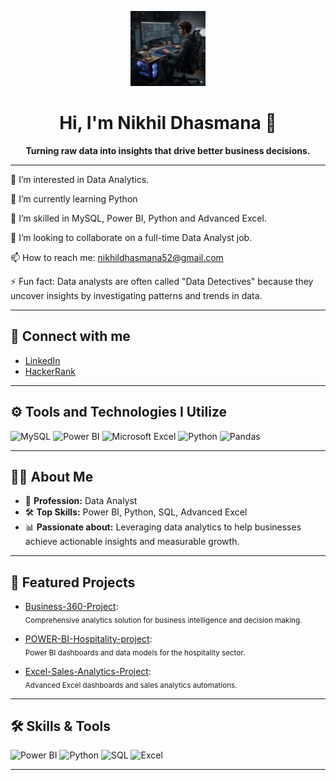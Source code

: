 <!-- Profile Introduction Section -->
<p align="center">
  <img src="https://github.com/NIKHIL50198/NIKHIL50198/blob/008ec28b67ac2ce69cce69b2b571459a7b159c5d/Gemini_Generated_Image_m5vxsam5vxsam5vx.png" width="120" alt="Nikhil Dhasmana - Data Analyst"/>
</p>

<h1 align="center">Hi, I'm Nikhil Dhasmana 👋</h1>
<p align="center"><b>Turning raw data into insights that drive better business decisions.</b></p>

---
👀 I’m interested in Data Analytics. 

🔭 I’m currently learning Python

🌱 I’m skilled in MySQL, Power BI, Python and Advanced Excel.

💞️ I’m looking to collaborate on a full-time Data Analyst job.

📫 How to reach me: nikhildhasmana52@gmail.com

⚡ Fun fact: Data analysts are often called "Data Detectives" because they uncover insights by investigating patterns and trends in data.

---

## 🤝 Connect with me

- [LinkedIn](https://www.linkedin.com/in/nikhil-dhasmana-3b2b90137)
- [HackerRank](https://www.hackerrank.com/nikhildhasmana52) <!-- Replace with your actual HackerRank username/link -->

---

## ⚙️ Tools and Technologies I Utilize

![MySQL](https://img.shields.io/badge/-MySQL-4479A1?logo=mysql&logoColor=white)
![Power BI](https://img.shields.io/badge/-Power%20BI-F2C811?logo=powerbi&logoColor=white)
![Microsoft Excel](https://img.shields.io/badge/-Excel-217346?logo=microsoft-excel&logoColor=white)
![Python](https://img.shields.io/badge/-Python-3776AB?logo=python&logoColor=white)
![Pandas](https://img.shields.io/badge/-Pandas-150458?logo=pandas&logoColor=white)

---

## 👨‍💻 About Me

- 💼 **Profession:** Data Analyst  
- 🛠️ **Top Skills:** Power BI, Python, SQL, Advanced Excel  
- 📊 **Passionate about:** Leveraging data analytics to help businesses achieve actionable insights and measurable growth.

---

## 🚀 Featured Projects

- [Business-360-Project](https://github.com/NIKHIL50198/Business-360-Project):  
  <sub>Comprehensive analytics solution for business intelligence and decision making.</sub>

- [POWER-BI-Hospitality-project](https://github.com/NIKHIL50198/POWER-BI-Hospitality-project):  
  <sub>Power BI dashboards and data models for the hospitality sector.</sub>

- [Excel-Sales-Analytics-Project](https://github.com/NIKHIL50198/Excel-Sales-Analytics-Project):  
  <sub>Advanced Excel dashboards and sales analytics automations.</sub>

---

## 🛠️ Skills & Tools

![Power BI](https://img.shields.io/badge/-Power%20BI-F2C811?logo=powerbi&logoColor=white)
![Python](https://img.shields.io/badge/-Python-3776AB?logo=python&logoColor=white)
![SQL](https://img.shields.io/badge/-SQL-4479A1?logo=postgresql&logoColor=white)
![Excel](https://img.shields.io/badge/-Excel-217346?logo=microsoft-excel&logoColor=white)

---
